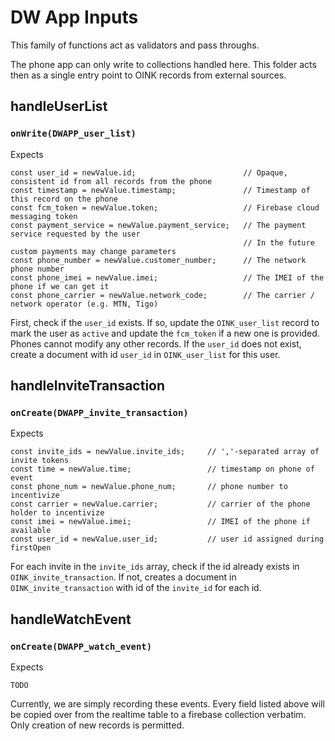 DW App Inputs
=============

This family of functions act as validators and pass throughs.

The phone app can only write to collections handled here. This folder acts then
as a single entry point to OINK records from external sources.


handleUserList
--------------

### `onWrite(DWAPP_user_list)`
Expects

    const user_id = newValue.id;                        // Opaque, consistent id from all records from the phone
    const timestamp = newValue.timestamp;               // Timestamp of this record on the phone
    const fcm_token = newValue.token;                   // Firebase cloud messaging token
    const payment_service = newValue.payment_service;   // The payment service requested by the user
                                                        // In the future custom payments may change parameters
    const phone_number = newValue.customer_number;      // The network phone number
    const phone_imei = newValue.imei;                   // The IMEI of the phone if we can get it
    const phone_carrier = newValue.network_code;        // The carrier / network operator (e.g. MTN, Tigo)

First, check if the `user_id` exists. If so, update the `OINK_user_list` record
to mark the user as `active` and update the `fcm_token` if a new one is provided.
Phones cannot modify any other records. If the `user_id` does not exist, create
a document with id `user_id` in `OINK_user_list` for this user.


handleInviteTransaction
-----------------------

### `onCreate(DWAPP_invite_transaction)`
Expects

    const invite_ids = newValue.invite_ids;     // ','-separated array of invite tokens
    const time = newValue.time;                 // timestamp on phone of event
    const phone_num = newValue.phone_num;       // phone number to incentivize
    const carrier = newValue.carrier;           // carrier of the phone holder to incentivize
    const imei = newValue.imei;                 // IMEI of the phone if available
    const user_id = newValue.user_id;           // user id assigned during firstOpen

For each invite in the `invite_ids` array, check if the id already exists in
`OINK_invite_transaction`. If not, creates a document in `OINK_invite_transaction`
with id of the `invite_id` for each id.


handleWatchEvent
----------------

### `onCreate(DWAPP_watch_event)`

Expects

    TODO

Currently, we are simply recording these events. Every field listed above will
be copied over from the realtime table to a firebase collection verbatim. Only
creation of new records is permitted.
